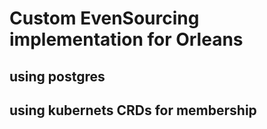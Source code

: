 # Custom EvenSourcing implementation for Orleans
## using postgres
## using kubernets CRDs for membership